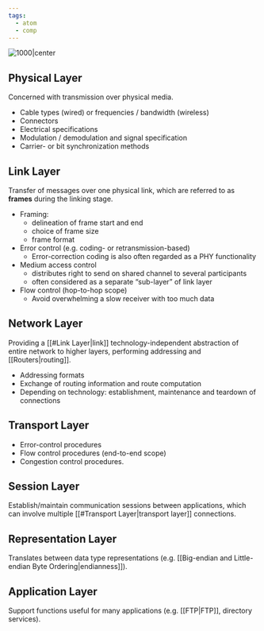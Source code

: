 ```yaml
---
tags:
  - atom
  - comp
---
```

![1000|center](osi-model.excalidraw)
## Physical Layer
Concerned with transmission over physical media.
- Cable types (wired) or frequencies / bandwidth (wireless)
- Connectors
- Electrical specifications
- Modulation / demodulation and signal specification
- Carrier- or bit synchronization methods

## Link Layer
Transfer of messages over one physical link, which are referred to as **frames** during the linking stage.
- Framing:
	- delineation of frame start and end
	- choice of frame size
	- frame format
- Error control (e.g. coding- or retransmission-based)
	- Error-correction coding is also often regarded as a PHY functionality
- Medium access control
	- distributes right to send on shared channel to several participants
	- often considered as a separate “sub-layer” of link layer
- Flow control (hop-to-hop scope)
	- Avoid overwhelming a slow receiver with too much data

## Network Layer
Providing a [[#Link Layer|link]] technology-independent abstraction of entire network to higher layers, performing addressing and [[Routers|routing]].
- Addressing formats
- Exchange of routing information and route computation
- Depending on technology: establishment, maintenance and teardown of connections
## Transport Layer
- Error-control procedures
- Flow control procedures (end-to-end scope)
- Congestion control procedures.
## Session Layer
Establish/maintain communication sessions between applications, which can involve multiple [[#Transport Layer|transport layer]] connections.
## Representation Layer
Translates between data type representations (e.g. [[Big-endian and Little-endian Byte Ordering|endianness]]).
## Application Layer
Support functions useful for many applications (e.g. [[FTP|FTP]], directory services).
